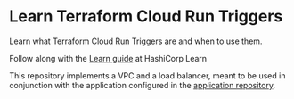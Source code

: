 # Learn Terraform Cloud Run Triggers

Learn what Terraform Cloud Run Triggers are and when to use them.

Follow along with the [Learn guide](https://learn.hashicorp.com/terraform/tfc/tfc_run_triggers) at HashiCorp Learn

This repository implements a VPC and a load balancer, meant to be used in
conjunction with the application configured in the [application
repository](https://github.com/hashicorp/learn-terraform-run-triggers-application).
